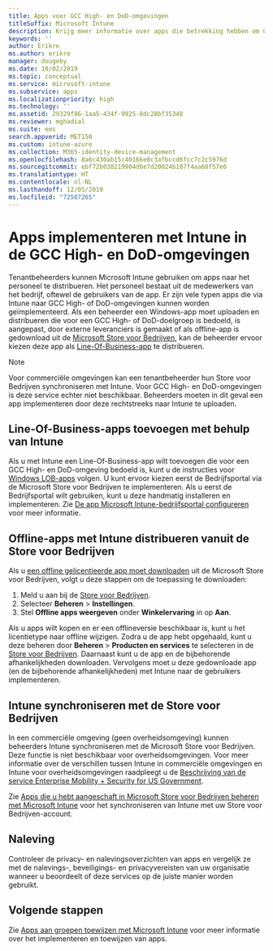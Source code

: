 ```yaml
---
title: Apps voor GCC High- en DoD-omgevingen
titleSuffix: Microsoft Intune
description: Krijg meer informatie over apps die betrekking hebben om GCC High- en DoD-omgevingen met behulp van Microsoft Intune.
keywords: ''
author: Erikre
ms.author: erikre
manager: dougeby
ms.date: 10/02/2019
ms.topic: conceptual
ms.service: microsoft-intune
ms.subservice: apps
ms.localizationpriority: high
ms.technology: ''
ms.assetid: 29329f86-1aa5-434f-9925-8dc28bf35348
ms.reviewer: mghadial
ms.suite: ems
search.appverid: MET150
ms.custom: intune-azure
ms.collection: M365-identity-device-management
ms.openlocfilehash: 8a6c430ab15c40166e8c3afbccd6fcc7c2c5976d
ms.sourcegitcommit: ebf72b038219904d6e7d20024b107f4aa68f57e6
ms.translationtype: HT
ms.contentlocale: nl-NL
ms.lasthandoff: 12/05/2019
ms.locfileid: "72507265"
---
```

# <a name="deploying-apps-using-intune-on-the-gcc-high-and-dod-environments"></a>Apps implementeren met Intune in de GCC High- en DoD-omgevingen 

Tenantbeheerders kunnen Microsoft Intune gebruiken om apps naar het personeel te distribueren. Het personeel bestaat uit de medewerkers van het bedrijf, oftewel de gebruikers van de app. Er zijn vele typen apps die via Intune naar GCC High- of DoD-omgevingen kunnen worden geïmplementeerd. Als een beheerder een Windows-app moet uploaden en distribueren die voor een GCC High- of DoD-doelgroep is bedoeld, is aangepast, door externe leveranciers is gemaakt of als offline-app is gedownload uit de [Microsoft Store voor Bedrijven](https://businessstore.microsoft.com/store), kan de beheerder ervoor kiezen deze app als [Line-Of-Business-app](apps-add.md#app-types-in-microsoft-intune) te distribueren.  

> [!NOTE]
> Voor commerciële omgevingen kan een tenantbeheerder hun Store voor Bedrijven synchroniseren met Intune. Voor GCC High- en DoD-omgevingen is deze service echter niet beschikbaar. Beheerders moeten in dit geval een app implementeren door deze rechtstreeks naar Intune te uploaden.  

## <a name="add-line-of-business-apps-using-intune"></a>Line-Of-Business-apps toevoegen met behulp van Intune 

Als u met Intune een Line-Of-Business-app wilt toevoegen die voor een GCC High- en DoD-omgeving bedoeld is, kunt u de instructies voor [Windows LOB-apps](lob-apps-windows.md) volgen. U kunt ervoor kiezen eerst de Bedrijfsportal via de Microsoft Store voor Bedrijven te implementeren. Als u eerst de Bedrijfsportal wilt gebruiken, kunt u deze handmatig installeren en implementeren. Zie [De app Microsoft Intune-bedrijfsportal configureren](company-portal-app.md) voor meer informatie. 

## <a name="distribute-offline-apps-from-the-store-for-business-using-intune"></a>Offline-apps met Intune distribueren vanuit de Store voor Bedrijven  

Als u [een offline gelicentieerde app moet downloaden](https://docs.microsoft.com/microsoft-store/distribute-offline-apps#download-an-offline-licensed-app) uit de Microsoft Store voor Bedrijven, volgt u deze stappen om de toepassing te downloaden: 

1. Meld u aan bij de [Store voor Bedrijven](https://businessstore.microsoft.com/).
2. Selecteer **Beheren** > **Instellingen**.
3. Stel **Offline apps weergeven** onder **Winkelervaring** in op **Aan**.

Als u apps wilt kopen en er een offlineversie beschikbaar is, kunt u het licentietype naar offline wijzigen. Zodra u de app hebt opgehaald, kunt u deze beheren door **Beheren** > **Producten en services** te selecteren in de [Store voor Bedrijven](https://businessstore.microsoft.com/). Daarnaast kunt u de app en de bijbehorende afhankelijkheden downloaden. Vervolgens moet u deze gedownloade app (en de bijbehorende afhankelijkheden) met Intune naar de gebruikers implementeren.  

## <a name="syncing-intune-to-the-store-for-business"></a>Intune synchroniseren met de Store voor Bedrijven 

In een commerciële omgeving (geen overheidsomgeving) kunnen beheerders Intune synchroniseren met de Microsoft Store voor Bedrijven. Deze functie is niet beschikbaar voor overheidsomgevingen. Voor meer informatie over de verschillen tussen Intune in commerciële omgevingen en Intune voor overheidsomgevingen raadpleegt u de [Beschrijving van de service Enterprise Mobility + Security for US Government](https://docs.microsoft.com/enterprise-mobility-security/solutions/ems-govt-service-description).  

Zie [Apps die u hebt aangeschaft in Microsoft Store voor Bedrijven beheren met Microsoft Intune](windows-store-for-business.md) voor het synchroniseren van Intune met uw Store voor Bedrijven-account.  

## <a name="compliance"></a>Naleving 

Controleer de privacy- en nalevingsoverzichten van apps en vergelijk ze met de nalevings-, beveiligings- en privacyvereisten van uw organisatie wanneer u beoordeelt of deze services op de juiste manier worden gebruikt.   

## <a name="next-steps"></a>Volgende stappen

Zie [Apps aan groepen toewijzen met Microsoft Intune](apps-deploy.md) voor meer informatie over het implementeren en toewijzen van apps.

 
